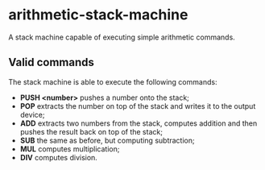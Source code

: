 # arithmetic-stack-machine
A stack machine capable of executing simple arithmetic commands.
## Valid commands
The stack machine is able to execute the following commands:
* **PUSH \<number\>** pushes a number onto the stack;
* **POP** extracts the number on top of the stack and writes it to the output device;
* **ADD** extracts two numbers from the stack, computes addition and then pushes the result back on top of the stack;
* **SUB** the same as before, but computing subtraction;
* **MUL** computes multiplication;
* **DIV** computes division.

